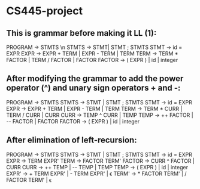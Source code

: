 # CS445-project

## This is grammar before making it LL (1):

PROGRAM → STMTS \n
STMTS → STMT| STMT ; STMTS
STMT → id = EXPR
EXPR → EXPR + TERM | EXPR - TERM | TERM
TERM → TERM * FACTOR | TERM / FACTOR | FACTOR
FACTOR → ( EXPR ) | id | integer

## After modifying the grammar to add the power operator (^) and unary sign operators + and -:

PROGRAM -> STMTS
STMTS -> STMT | STMT ; STMTS
STMT -> id = EXPR
EXPR -> EXPR + TERM | EXPR - TERM | TERM
TERM -> TERM * CURR | TERM / CURR | CURR
CURR -> TEMP ^ CURR | TEMP
TEMP -> ++ FACTOR | -- FACTOR | FACTOR
FACTOR -> ( EXPR ) | id | integer

## After elimination of left-recursion:

PROGRAM -> STMTS
STMTS -> STMT | STMT ; STMTS
STMT -> id = EXPR
EXPR -> TERM EXPR'
TERM -> FACTOR TERM'
FACTOR -> CURR ^ FACTOR | CURR
CURR -> ++ TEMP | -- TEMP | TEMP
TEMP -> ( EXPR ) | id | integer
EXPR' -> + TERM EXPR' | - TERM EXPR' | ϵ
TERM' -> * FACTOR TERM' | / FACTOR TERM' | ϵ
